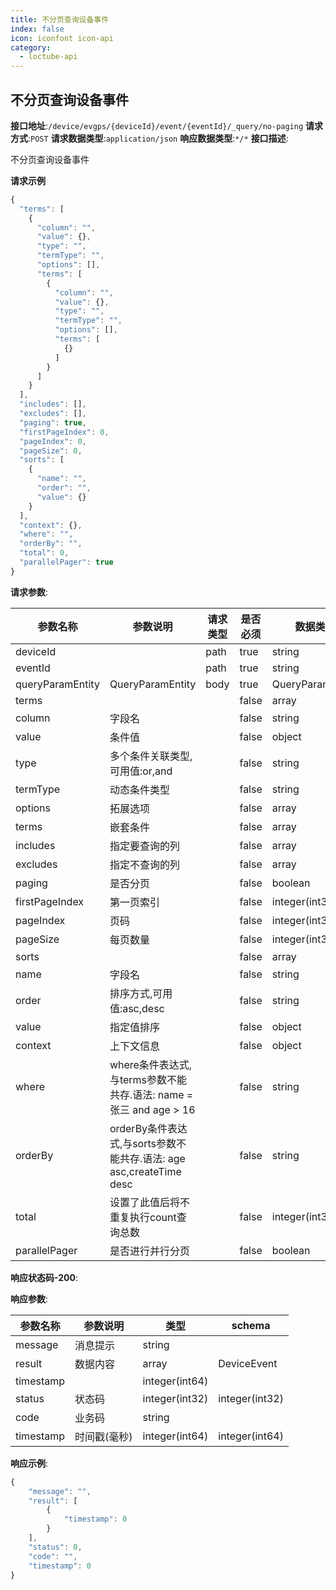 ```yaml
---
title: 不分页查询设备事件
index: false
icon: iconfont icon-api
category:
  - loctube-api
---
```


## 不分页查询设备事件

**接口地址**:`/device/evgps/{deviceId}/event/{eventId}/_query/no-paging`
**请求方式**:`POST`
**请求数据类型**:`application/json`
**响应数据类型**:`*/*`
**接口描述**:

不分页查询设备事件

**请求示例**

```javascript
{
  "terms": [
    {
      "column": "",
      "value": {},
      "type": "",
      "termType": "",
      "options": [],
      "terms": [
        {
          "column": "",
          "value": {},
          "type": "",
          "termType": "",
          "options": [],
          "terms": [
            {}
          ]
        }
      ]
    }
  ],
  "includes": [],
  "excludes": [],
  "paging": true,
  "firstPageIndex": 0,
  "pageIndex": 0,
  "pageSize": 0,
  "sorts": [
    {
      "name": "",
      "order": "",
      "value": {}
    }
  ],
  "context": {},
  "where": "",
  "orderBy": "",
  "total": 0,
  "parallelPager": true
}
```



**请求参数**:

| 参数名称         | 参数说明                                                     | 请求类型 | 是否必须 | 数据类型         | schema           |
| ---------------- | ------------------------------------------------------------ | -------- | -------- | ---------------- | ---------------- |
| deviceId         |                                                              | path     | true     | string           |                  |
| eventId          |                                                              | path     | true     | string           |                  |
| queryParamEntity | QueryParamEntity                                             | body     | true     | QueryParamEntity | QueryParamEntity |
| terms            |                                                              |          | false    | array            | Term             |
| column           | 字段名                                                       |          | false    | string           |                  |
| value            | 条件值                                                       |          | false    | object           |                  |
| type             | 多个条件关联类型,可用值:or,and                               |          | false    | string           |                  |
| termType         | 动态条件类型                                                 |          | false    | string           |                  |
| options          | 拓展选项                                                     |          | false    | array            | string           |
| terms            | 嵌套条件                                                     |          | false    | array            | Term             |
| includes         | 指定要查询的列                                               |          | false    | array            | string           |
| excludes         | 指定不查询的列                                               |          | false    | array            | string           |
| paging           | 是否分页                                                     |          | false    | boolean          |                  |
| firstPageIndex   | 第一页索引                                                   |          | false    | integer(int32)   |                  |
| pageIndex        | 页码                                                         |          | false    | integer(int32)   |                  |
| pageSize         | 每页数量                                                     |          | false    | integer(int32)   |                  |
| sorts            |                                                              |          | false    | array            | Sort             |
| name             | 字段名                                                       |          | false    | string           |                  |
| order            | 排序方式,可用值:asc,desc                                     |          | false    | string           |                  |
| value            | 指定值排序                                                   |          | false    | object           |                  |
| context          | 上下文信息                                                   |          | false    | object           |                  |
| where            | where条件表达式,与terms参数不能共存.语法: name = 张三 and age > 16 |          | false    | string           |                  |
| orderBy          | orderBy条件表达式,与sorts参数不能共存.语法: age asc,createTime desc |          | false    | string           |                  |
| total            | 设置了此值后将不重复执行count查询总数                        |          | false    | integer(int32)   |                  |
| parallelPager    | 是否进行并行分页                                             |          | false    | boolean          |                  |

**响应状态码-200**:

**响应参数**:

| 参数名称  | 参数说明     | 类型           | schema         |
| --------- | ------------ | -------------- | -------------- |
| message   | 消息提示     | string         |                |
| result    | 数据内容     | array          | DeviceEvent    |
| timestamp |              | integer(int64) |                |
| status    | 状态码       | integer(int32) | integer(int32) |
| code      | 业务码       | string         |                |
| timestamp | 时间戳(毫秒) | integer(int64) | integer(int64) |

**响应示例**:

```javascript
{
	"message": "",
	"result": [
		{
			"timestamp": 0
		}
	],
	"status": 0,
	"code": "",
	"timestamp": 0
}
```

